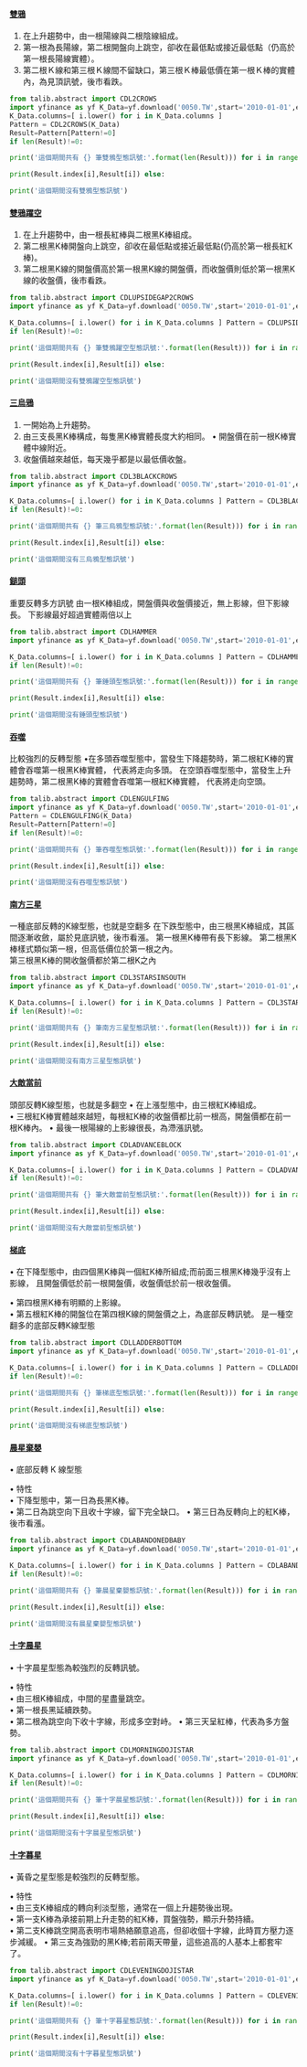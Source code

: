 #### [雙鴉](obsidian://open?vault=Note&file=picture%2F%E9%9B%99%E9%B4%89.png)
1. 在上升趨勢中，由一根陽線與二根陰線組成。
2. 第一根為長陽線，第二根開盤向上跳空，卻收在最低點或接近最低點（仍高於第一根長陽線實體）。
3. 第二根Ｋ線和第三根Ｋ線間不留缺口，第三根Ｋ棒最低價在第一根Ｋ棒的實體內，為見頂訊號，後市看跌。
```Python
from talib.abstract import CDL2CROWS  
import yfinance as yf K_Data=yf.download('0050.TW',start='2010-01-01',end='2022-12- 31',interval='1d')  
K_Data.columns=[ i.lower() for i in K_Data.columns ]  
Pattern = CDL2CROWS(K_Data)  
Result=Pattern[Pattern!=0]  
if len(Result)!=0:

print('這個期間共有 {} 筆雙鴉型態訊號:'.format(len(Result))) for i in range(len(Result)):

print(Result.index[i],Result[i]) else:

print('這個期間沒有雙鴉型態訊號')
```

#### [雙鴉躍空](obsidian://open?vault=Note&file=picture%2F%E9%9B%99%E9%B4%89%E8%BA%8D%E7%A9%BA.png)
1. 在上升趨勢中，由一根長紅棒與二根黑K棒組成。  
2. 第二根黑K棒開盤向上跳空，卻收在最低點或接近最低點(仍高於第一根長紅K棒)。
3. 第二根黑K線的開盤價高於第一根黑K線的開盤價，而收盤價則低於第一根黑K線的收盤價，後市看跌。
```Python
from talib.abstract import CDLUPSIDEGAP2CROWS  
import yfinance as yf K_Data=yf.download('0050.TW',start='2010-01-01',end='2022-12- 31',interval='1d')

K_Data.columns=[ i.lower() for i in K_Data.columns ] Pattern = CDLUPSIDEGAP2CROWS(K_Data) Result=Pattern[Pattern!=0]  
if len(Result)!=0:

print('這個期間共有 {} 筆雙鴉躍空型態訊號:'.format(len(Result))) for i in range(len(Result)):

print(Result.index[i],Result[i]) else:

print('這個期間沒有雙鴉躍空型態訊號')
```

#### [三烏鴉](obsidian://open?vault=Note&file=picture%2F%E4%B8%89%E9%9A%BB%E7%83%8F%E9%B4%89.png)
1. 一開始為上升趨勢。  
2. 由三支長黑K棒構成，每隻黑K棒實體長度大約相同。 • 開盤價在前一根K棒實體中線附近。  
3. 收盤價越來越低，每天幾乎都是以最低價收盤。
```python
from talib.abstract import CDL3BLACKCROWS  
import yfinance as yf K_Data=yf.download('0050.TW',start='2010-01-01',end='2022-12- 31',interval='1d')

K_Data.columns=[ i.lower() for i in K_Data.columns ] Pattern = CDL3BLACKCROWS(K_Data) Result=Pattern[Pattern!=0]  
if len(Result)!=0:

print('這個期間共有 {} 筆三烏鴉型態訊號:'.format(len(Result))) for i in range(len(Result)):

print(Result.index[i],Result[i]) else:

print('這個期間沒有三烏鴉型態訊號')
```
#### [鎚頭](obsidian://open?vault=Note&file=picture%2F%E9%8E%9A%E9%A0%AD.png)
重要反轉多方訊號
由一根K棒組成，開盤價與收盤價接近，無上影線，但下影線長。 
下影線最好超過實體兩倍以上
```Python
from talib.abstract import CDLHAMMER  
import yfinance as yf K_Data=yf.download('0050.TW',start='2010-01-01',end='2022-12- 31',interval='1d')

K_Data.columns=[ i.lower() for i in K_Data.columns ] Pattern = CDLHAMMER(K_Data) Result=Pattern[Pattern!=0]  
if len(Result)!=0:

print('這個期間共有 {} 筆錘頭型態訊號:'.format(len(Result))) for i in range(len(Result)):

print(Result.index[i],Result[i]) else:

print('這個期間沒有錘頭型態訊號')
```

#### [吞噬](obsidian://open?vault=Note&file=picture%2F%E5%90%9E%E5%99%AC.png)
比較強烈的反轉型態
•在多頭吞噬型態中，當發生下降趨勢時，第二根紅K棒的實體會吞噬第一根黑K棒實體， 代表將走向多頭。
在空頭吞噬型態中，當發生上升趨勢時，第二根黑K棒的實體會吞噬第一根紅K棒實體， 代表將走向空頭。
```python
from talib.abstract import CDLENGULFING  
import yfinance as yf K_Data=yf.download('0050.TW',start='2010-01-01',end='2022-12-31',interval='1d') K_Data.columns=[ i.lower() for i in K_Data.columns ]  
Pattern = CDLENGULFING(K_Data)  
Result=Pattern[Pattern!=0]  
if len(Result)!=0:

print('這個期間共有 {} 筆吞噬型態訊號:'.format(len(Result))) for i in range(len(Result)):

print(Result.index[i],Result[i]) else:

print('這個期間沒有吞噬型態訊號')
```

#### [南方三星](obsidian://open?vault=Note&file=picture%2F%E5%8D%97%E6%96%B9%E4%B8%89%E6%98%9F.png)
一種底部反轉的K線型態，也就是空翻多
在下跌型態中，由三根黑K棒組成，其區間逐漸收斂，屬於見底訊號，後市看漲。 第一根黑K棒帶有長下影線。
第二根黑K棒樣式類似第一根，但高低價位於第一根之內。  
第三根黑K棒的開收盤價都於第二根K之內
```Python
from talib.abstract import CDL3STARSINSOUTH  
import yfinance as yf K_Data=yf.download('0050.TW',start='2010-01-01',end='2022-12- 31',interval='1d')

K_Data.columns=[ i.lower() for i in K_Data.columns ] Pattern = CDL3STARSINSOUTH(K_Data) Result=Pattern[Pattern!=0]  
if len(Result)!=0:

print('這個期間共有 {} 筆南方三星型態訊號:'.format(len(Result))) for i in range(len(Result)):

print(Result.index[i],Result[i]) else:

print('這個期間沒有南方三星型態訊號')
```
#### [大敵當前](obsidian://open?vault=Note&file=picture%2F%E5%A4%A7%E6%95%B5%E7%95%B6%E5%89%8D.png)
頭部反轉K線型態，也就是多翻空
• 在上漲型態中，由三根紅K棒組成。  
• 三根紅K棒實體越來越短，每根紅K棒的收盤價都比前一根高，開盤價都在前一根K棒內。
• 最後一根陽線的上影線很長，為滯漲訊號。
```Python
from talib.abstract import CDLADVANCEBLOCK  
import yfinance as yf K_Data=yf.download('0050.TW',start='2010-01-01',end='2022-12- 31',interval='1d')

K_Data.columns=[ i.lower() for i in K_Data.columns ] Pattern = CDLADVANCEBLOCK(K_Data) Result=Pattern[Pattern!=0]  
if len(Result)!=0:

print('這個期間共有 {} 筆大敵當前型態訊號:'.format(len(Result))) for i in range(len(Result)):

print(Result.index[i],Result[i]) else:

print('這個期間沒有大敵當前型態訊號')
```

#### [梯底]()
• 在下降型態中，由四個黑K棒與一個紅K棒所組成;而前面三根黑K棒幾乎沒有上影線， 且開盤價低於前一根開盤價，收盤價低於前一根收盤價。

• 第四根黑K棒有明顯的上影線。  
• 第五根紅K棒的開盤位在第四根K線的開盤價之上，為底部反轉訊號。
是一種空翻多的底部反轉K線型態
```Python
from talib.abstract import CDLLADDERBOTTOM  
import yfinance as yf K_Data=yf.download('0050.TW',start='2010-01-01',end='2022-12- 31',interval='1d')

K_Data.columns=[ i.lower() for i in K_Data.columns ] Pattern = CDLLADDERBOTTOM(K_Data) Result=Pattern[Pattern!=0]  
if len(Result)!=0:

print('這個期間共有 {} 筆梯底型態訊號:'.format(len(Result))) for i in range(len(Result)):

print(Result.index[i],Result[i]) else:

print('這個期間沒有梯底型態訊號')
```

#### [晨星棄嬰](obsidian://open?vault=Note&file=picture%2F%E6%99%A8%E6%98%9F%E6%A3%84%E5%AC%B0.png)
• 底部反轉 K 線型態

• 特性  
• 下降型態中，第一日為長黑K棒。  
• 第二日為跳空向下且收十字線，留下完全缺口。 • 第三日為反轉向上的紅K棒，後市看漲。
```python
from talib.abstract import CDLABANDONEDBABY  
import yfinance as yf K_Data=yf.download('0050.TW',start='2010-01-01',end='2022-12- 31',interval='1d')

K_Data.columns=[ i.lower() for i in K_Data.columns ] Pattern = CDLABANDONEDBABY(K_Data) Result=Pattern[Pattern!=0]  
if len(Result)!=0:

print('這個期間共有 {} 筆晨星棄嬰態訊號:'.format(len(Result))) for i in range(len(Result)):

print(Result.index[i],Result[i]) else:

print('這個期間沒有晨星棄嬰型態訊號')
```

#### [十字晨星](obsidian://open?vault=Note&file=picture%2F%E5%8D%81%E5%AD%97%E6%99%A8%E6%98%9F.png)
• 十字晨星型態為較強烈的反轉訊號。

• 特性  
• 由三根K棒組成，中間的星盡量跳空。  
• 第一根長黑延續跌勢。  
• 第二根為跳空向下收十字線，形成多空對峙。 • 第三天呈紅棒，代表為多方盤勢。
```python
from talib.abstract import CDLMORNINGDOJISTAR  
import yfinance as yf K_Data=yf.download('0050.TW',start='2010-01-01',end='2022-12- 31',interval='1d')

K_Data.columns=[ i.lower() for i in K_Data.columns ] Pattern = CDLMORNINGDOJISTAR(K_Data) Result=Pattern[Pattern!=0]  
if len(Result)!=0:

print('這個期間共有 {} 筆十字晨星態訊號:'.format(len(Result))) for i in range(len(Result)):

print(Result.index[i],Result[i]) else:

print('這個期間沒有十字晨星型態訊號')
```

#### [十字暮星](obsidian://open?vault=Note&file=picture%2F%E5%8D%81%E5%AD%97%E6%9A%AE%E6%98%9F.png)
• 黃昏之星型態是較強烈的反轉型態。

• 特性  
• 由三支K棒組成的轉向利淡型態，通常在一個上升趨勢後出現。  
• 第一支K棒為承接前期上升走勢的紅K棒，買盤強勢，顯示升勢持續。  
• 第二支K棒跳空開高表明市場熱絡願意追高，但卻收個十字線，此時買方壓力逐步減緩。 • 第三支為強勁的黑K棒;若前兩天帶量，這些追高的人基本上都套牢了。
```python
from talib.abstract import CDLEVENINGDOJISTAR  
import yfinance as yf K_Data=yf.download('0050.TW',start='2010-01-01',end='2022-12- 31',interval='1d')

K_Data.columns=[ i.lower() for i in K_Data.columns ] Pattern = CDLEVENINGDOJISTAR(K_Data) Result=Pattern[Pattern!=0]  
if len(Result)!=0:

print('這個期間共有 {} 筆十字暮星態訊號:'.format(len(Result))) for i in range(len(Result)):

print(Result.index[i],Result[i]) else:

print('這個期間沒有十字暮星型態訊號')
```